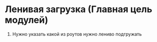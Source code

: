 # Ленивая загрузка  (Главная цель модулей)

1. Нужно указать какой из роутов нужно лениво подгружать
